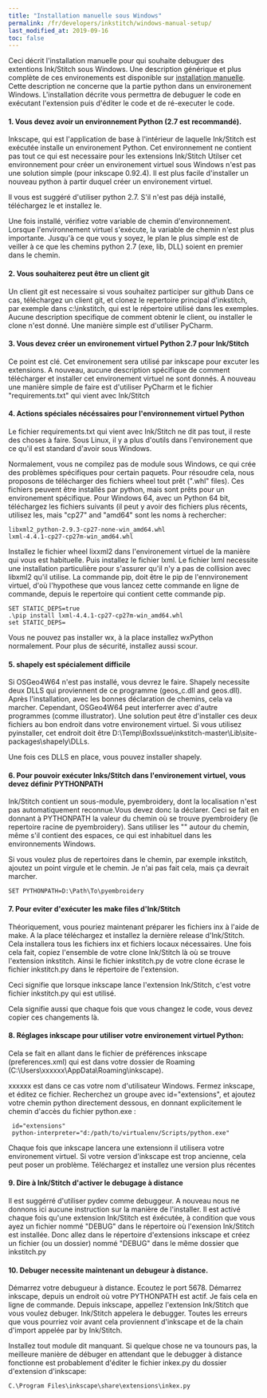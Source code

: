 ```yaml
---
title: "Installation manuelle sous Windows"
permalink: /fr/developers/inkstitch/windows-manual-setup/
last_modified_at: 2019-09-16
toc: false
---
```


Ceci décrit l'installation manuelle pour qui souhaite debuguer des extentions Ink/Stitch sous Windows.
Une description générique et plus complète de ces environements est disponible sur [installation manuelle](/developers/inkstitch/manual-setup/).
Cette description ne concerne que la partie python dans un environement Windows.
L'installation décrite vous permettra de debuguer le code en exécutant l'extension puis d'éditer le code et de ré-executer le code.

#### 1. Vous devez avoir un environnement Python (2.7 est recommandé).

Inkscape, qui est l'application de base à l'intérieur de laquelle Ink/Stitch est exécutée installe un environement Python.
Cet environnement ne contient pas tout ce qui est necessaire pour les extensions Ink/Stitch
Utilser cet environnement pour créer un environement virtuel sous Windows n'est pas une solution simple (pour inkscape 0.92.4).  Il est plus facile d'installer un nouveau python à partir duquel créer un environement virtuel.

Il vous est suggéré d'utiliser python 2.7. S'il n'est pas déjà installé, téléchargez le et installez le.

Une fois installé, vérifiez votre variable de chemin d'environnement. Lorsque l'environnement virtuel s'exécute,
la variable de chemin n'est plus importante. Jusqu'à ce que vous y soyez, le plan le plus simple est de veiller à ce que les chemins python 2.7 (exe, lib, DLL) soient en premier dans le chemin.


#### 2. Vous souhaiterez peut être un client git

Un client git est necessaire si vous souhaitez participer sur github
Dans ce cas, téléchargez un client git, et clonez le repertoire principal d'inkstitch, par exemple dans c:\inkstitch, qui est le répertoire utilisé dans les exemples.
Aucune description specifique de comment obtenir le client, ou installer le clone n'est donné. Une manière simple est d'utiliser PyCharm.


#### 3. Vous devez créer un environement virtuel Python 2.7 pour Ink/Stitch
Ce point est clé. Cet environement sera utilisé par inkscape pour excuter les extensions. A nouveau, aucune description spécifique de comment télécharger et installer cet environement virtuel ne sont donnés. A nouveau une manière simple de faire  est d'utiliser PyCharm et le fichier  "requirements.txt" qui vient avec Ink/Stitch

#### 4. Actions spéciales nécéssaires pour l'environnement virtuel Python

Le fichier requirements.txt qui vient avec  Ink/Stitch ne dit pas tout, il reste des choses à faire.
Sous Linux, il y a plus d'outils dans l'environement que ce qu'il est standard d'avoir sous Windows.

Normalement, vous ne compilez pas de module sous Windows, ce qui crée des problèmes spécifiques pour certain paquets.
Pour résoudre cela, nous proposons de télécharger des fichiers wheel tout prêt (".whl" files). 
Ces fichiers peuvent être installés par python, mais sont prêts pour un environement spécifique.
Pour  Windows 64, avec un  Python 64 bit,  téléchargez les fichiers suivants (il peut y avoir des fichiers plus récents, utilisez les, mais  "cp27" and "amd64" sont les noms à rechercher:

    libxml2_python-2.9.3-cp27-none-win_amd64.whl
    lxml-4.4.1-cp27-cp27m-win_amd64.whl
Installez le fichier wheel lixxml2 dans l'environement virtuel de la manière qui vous est habituelle.
Puis installez le fichier lxml.
Le fichier lxml necessite une installation particulière pour s'assurer qu'il n'y a pas de collision avec libxml2 qu'il utilise.
La commande pip, doit être le pip de l'ennvironement virtuel, d'où l'hypothese que vous lancez cette commande en ligne de commande, depuis le repertoire qui contient cette commande pip.

    SET STATIC_DEPS=true
    .\pip install lxml-4.4.1-cp27-cp27m-win_amd64.whl
    set STATIC_DEPS=
    
Vous ne pouvez pas installer wx, à la place installez wxPython normalement. Pour plus de sécurité, installez aussi scour.

#### 5. shapely est spécialement difficile
Si OSGeo4W64 n'est pas installé, vous devrez le faire.
Shapely necessite deux DLLS qui proviennent de ce programme  (geos_c.dll and geos.dll).
Après l'installation, avec les bonnes déclaration de chemins, cela va marcher. Cependant, OSGeo4W64 peut interferrer avec d'autre programmes (comme illustrator).
Une solution peut être d'installer ces deux fichiers au bon endroit dans votre environement virtuel.
Si vous utilisez pyinstaller, cet endroit doit être D:\Temp\BoxIssue\inkstitch-master\Lib\site-packages\shapely\DLLs.

Une fois ces DLLS en place, vous pouvez installer shapely.



#### 6. Pour pouvoir exécuter Inks/Stitch dans l'environement virtuel, vous devez définir  PYTHONPATH

Ink/Stitch contient un sous-module, pyembroidery, dont la localisation n'est pas automatiquement reconnue.Vous devez donc la déclarer.
Ceci se fait en donnant à PYTHONPATH la valeur du chemin où se trouve  pyembroidery (le repertoire racine de pyembroidery).
Sans utiliser les "" autour du chemin, même s'il contient des espaces, ce qui est inhabituel dans les environnements Windows.

Si vous voulez plus de repertoires dans le chemin, par exemple inkstitch, ajoutez un point virgule et le chemin. Je n'ai pas fait cela, mais ça devrait marcher.

    SET PYTHONPATH=D:\Path\To\pyembroidery

#### 7. Pour eviter d'exécuter les make files d'Ink/Stitch 
Théoriquement, vous pouriez maintenant préparer les fichiers inx à l'aide de make. A la place téléchargez et installez la dernière release d'Ink/Stitch.
Cela installera tous les fichiers inx et fichiers locaux nécessaires.
Une fois cela fait, copiez l'ensemble de votre clone Ink/Stitch là où se trouve l'extension inkstitch.
Ainsi le fichier inkstitch.py de votre clone écrase le fichier inkstitch.py dans le répertoire de l'extension.

Ceci signifie que lorsque inkscape lance l'extension Ink/Stitch, c'est votre fichier inkstitch.py qui est utilisé.

Cela signifie aussi que chaque fois que vous changez le code, vous devez copier ces changements là.


#### 8. Réglages  inkscape  pour utiliser votre environement virtuel Python:
Cela se fait en allant dans le fichier de préférences inkscape (preferences.xml) qui est dans votre dossier de Roaming (C:\Users\xxxxxx\AppData\Roaming\inkscape).

xxxxxx est dans ce cas votre nom d'utilisateur Windows.  Fermez  inkscape, et éditez ce fichier. 
Recherchez un groupe avec id="extensions", et ajoutez votre chemin python directement dessous, en donnant explicitement le chemin d'accès du fichier
python.exe :

     id="extensions"
     python-interpreter="d:/path/to/virtualenv/Scripts/python.exe"
     
Chaque fois que inkscape lancera une extensionn il utilisera votre environement virtuel.
Si votre version d'inkscape est trop ancienne, cela peut poser un problème. Téléchargez et installez une version plus récentes
     

#### 9. Dire à  Ink/Stitch d'activer le debugage à distance
Il est suggérré d'utiliser pydev comme debuggeur. A nouveau nous ne donnons ici aucune instruction sur la manière de l'installer.
Il est activé chaque fois qu'une extension Ink/Stitch est éxécutée, à condition que vous ayez un fichier nommé "DEBUG" dans le répertoire où l'exension Ink/Stitch est installée.
Donc allez dans le répertoire d'extensions inkscape et créez un fichier (ou un dossier) nommé  "DEBUG" dans le même dossier que inkstitch.py

#### 10.   Debuger necessite maintenant un debugeur à distance.
Démarrez votre debugueur à distance. Ecoutez le port 5678. Démarrez inkscape, depuis un endroit où votre PYTHONPATH est actif.
Je fais cela en ligne de commande. Depuis inkscape, appellez l'extension Ink/Stitch que vous voulez debuger. Ink/Stitch appelera le debugger.
Toutes les erreurs que vous pourriez voir avant cela proviennent d'inkscape et de la chain d'import appelée par by Ink/Stitch.

Installez tout module dit manquant.
Si quelque chose ne va tounours pas, la meilleure manière de débuger en attendant que le debugger à distance fonctionne est probablement d'éditer le fichier inkex.py du dossier d'extension d'inkscape:

    C.\Program Files\inkscape\share\extensions\inkex.py
